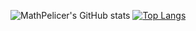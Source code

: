 ![MathPelicer's GitHub stats](https://github-readme-stats.vercel.app/api?username=MathPelicer&show_icons=true&theme=radical)
[![Top Langs](https://github-readme-stats.vercel.app/api/top-langs/?username=MathPelicer&layout=compact&theme=dracula)](https://github.com/MathPelicer/github-readme-stats)
<!---
MathPelicer/MathPelicer is a ✨ special ✨ repository because its `README.md` (this file) appears on your GitHub profile.
You can click the Preview link to take a look at your changes.
--->
